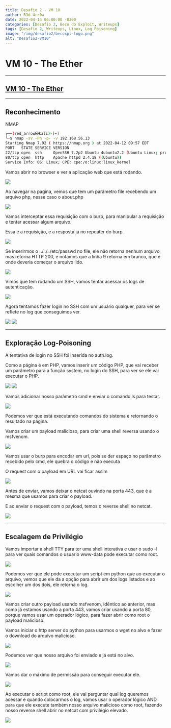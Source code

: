 ```yaml
---
title: Desafio 2 - VM 10
author: R3d-4rr0w
date: 2022-04-14 06:00:00 -0300
categories: [Desafio 2, Beco do Exploit, Writeups]
tags: [Desafio 2, Writeups, Linux, Log Poisoning]
image: "/img/desafio2/becoxpl-logo.png"
alt: "Desafio2-VM10"
---
```


# VM 10 - The Ether

---

## [VM 10 - The Ether](https://www.vulnhub.com/entry/the-ether-evilscience-v101,212/)

---

## Reconhecimento

NMAP

```bash
┌──(red_arrow㉿kali)-[~]
└─$ nmap -sV -Pn -p- -v 192.168.56.13
Starting Nmap 7.92 ( https://nmap.org ) at 2022-04-12 09:57 EDT
PORT   STATE SERVICE VERSION
22/tcp open  ssh     OpenSSH 7.2p2 Ubuntu 4ubuntu2.2 (Ubuntu Linux; protocol 2.0)
80/tcp open  http    Apache httpd 2.4.18 ((Ubuntu))
Service Info: OS: Linux; CPE: cpe:/o:linux:linux_kernel
```

Vamos abrir no browser e ver a aplicação web que está rodando.

<img src="/img/desafio2/vm10/ether.png">

Ao navegar na pagina, vemos que tem um parâmetro file recebendo um arquivo php, nesse caso o about.php

<img src="/img/desafio2/vm10/ether 1.png">

Vamos interceptar essa requisição com o burp, para manipular a requisição e tentar acessar algum arquivo.

Essa é a requisição, e a resposta já no repeater do burp.

<img src="/img/desafio2/vm10/ether 2.png">

Se inserirmos o ../../../etc/passwd no file, ele não retorna nenhum arquivo, mas retorna HTTP 200, e notamos que a linha 9 retorna em branco, que é onde deveria começar o arquivo lido.

<img src="/img/desafio2/vm10/ether 3.png">

Vimos que tem rodando um SSH, vamos tentar acessar os logs de autenticação.

<img src="/img/desafio2/vm10/ether 4.png">

Agora tentamos fazer login no SSH com um usuário qualquer, para ver se reflete no log que conseguimos ver.

<img src="/img/desafio2/vm10/ether 5.png">

<img src="/img/desafio2/vm10/ether 6.png">

---

## Exploração Log-Poisoning

A tentativa de login no SSH foi inserida no auth.log.

Como a página é em PHP, vamos inserir um código PHP, que vai receber um parâmetro para a função system, no login do SSH, para ver se ele vai executar o PHP.

<img src="/img/desafio2/vm10/ether 7.png">

<img src="/img/desafio2/vm10/ether 8.png">

Vamos adicionar nosso parâmetro cmd e enviar o comando ls para testar.

<img src="/img/desafio2/vm10/ether 9.png">

Podemos ver que está executando comandos do sistema e retornando o resultado na página.

Vamos criar um payload malicioso, para criar uma shell reversa usando o msfvenom.

<img src="/img/desafio2/vm10/ether 10.png">

Vamos usar o burp para encodar em url, pois se der espaço no parâmetro recebido pelo cmd, ele quebra o código e não executa

O request com o payload em URL vai ficar assim

<img src="/img/desafio2/vm10/ether 11.png">

Antes de enviar, vamos deixar o netcat ouvindo na porta 443, que é a mesma que usamos para criar o payload.

E ao enviar o request com o payload, temos o reverse shell no netcat.

<img src="/img/desafio2/vm10/ether 12.png">

---

## Escalagem de Privilégio

Vamos importar a shell TTY para ter uma shell interativa e usar o sudo -l para ver quais comandos o usuario www-data pode executar como root.

<img src="/img/desafio2/vm10/ether 13.png">

Podemos ver que ele pode executar um script em python que ao executar o arquivo, vemos que ele da a opção para abrir um dos logs listados e ao escolher um dos dois, ele retorna o log.

<img src="/img/desafio2/vm10/ether 14.png">

Vamos criar outro payload usando msfvenom, idêntico ao anterior, mas como já estamos usando a porta 443, vamos criar usando a porta 80, porque vamos usar um operador lógico, para fazer abrir como root o payload malicioso.

Vamos iniciar o http server do python para usarmos o wget no alvo e fazer o download do arquivo malicioso.

<img src="/img/desafio2/vm10/ether 15.png">

Podemos ver que nosso arquivo foi enviado e já está no alvo.

<img src="/img/desafio2/vm10/ether 16.png">

Vamos dar o máximo de permissão para conseguir executar ele.

<img src="/img/desafio2/vm10/ether 17.png">

Ao executar o script como root, ele vai perguntar qual log queremos acessar e quando colocarmos o log, vamos usar o operador lógico AND para que ele execute também nosso arquivo malicioso como root, fazendo nosso reverse shell abrir no netcat com privilégio elevado.

<img src="/img/desafio2/vm10/ether 18.png">